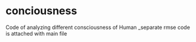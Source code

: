# conciousness
Code of analyzing different consciousness of Human
_separate rmse code is attached with main file
